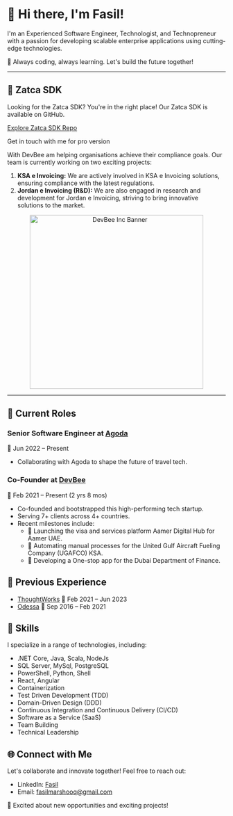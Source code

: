 # 👋 Hi there, I'm Fasil!

I'm an Experienced Software Engineer, Technologist, and Technopreneur with a passion for developing scalable enterprise applications using cutting-edge technologies.

🚀 Always coding, always learning. Let's build the future together!

---

<section id="sale-and-expertise">
  <h2>🚀 Zatca SDK</h2>
  <p>
    Looking for the Zatca SDK? You're in the right place! Our Zatca SDK is available on GitHub.
  </p>
  <p>
    <a href="https://github.com/devbee-engineering/ZatcaHelper" target="_blank">Explore Zatca SDK Repo</a>
  </p>
<p> Get in touch with me for pro version</p>
  <p>
    With DevBee am helping organisations achieve their compliance goals. Our team is currently working on two exciting projects:
  </p>
  <ol>
    <li>
      <strong>KSA e Invoicing:</strong> We are actively involved in KSA e Invoicing solutions, ensuring compliance with the latest regulations.
    </li>
    <li>
      <strong>Jordan e Invoicing (R&D):</strong> We are also engaged in research and development for Jordan e Invoicing, striving to bring innovative solutions to the market.
    </li>
  </ol>
</section>

<p align="center">
  <img src="https://zatca.gov.sa/Style%20Library/GAZTinternet/new/images/header_logo.svg" alt="DevBee Inc Banner" width="400">
</p>



---


## 💼 Current Roles

### Senior Software Engineer at [Agoda](https://www.agoda.com/info/about-agoda.html?cid=1844104)
📍 Jun 2022 – Present 
- Collaborating with Agoda to shape the future of travel tech.

### Co-Founder at [DevBee](https://dev-bee.com/)
📍 Feb 2021 – Present (2 yrs 8 mos)
- Co-founded and bootstrapped this high-performing tech startup.
- Serving 7+ clients across 4+ countries.
- Recent milestones include:
  - 🚀 Launching the visa and services platform Aamer Digital Hub for Aamer UAE.
  - 🚀 Automating manual processes for the United Gulf Aircraft Fueling Company (UGAFCO) KSA.
  - 🚀 Developing a One-stop app for the Dubai Department of Finance.

## 💼 Previous Experience
- [ThoughtWorks](https://www.thoughtworks.com/en-in/about-us) 📍 Feb 2021 – Jun 2023
- [Odessa](https://www.odessainc.com/company) 📍 Sep 2016 – Feb 2021

## 🔧 Skills

I specialize in a range of technologies, including:
- .NET Core, Java, Scala, NodeJs
- SQL Server, MySql, PostgreSQL
- PowerShell, Python, Shell
- React, Angular
- Containerization
- Test Driven Development (TDD)
- Domain-Driven Design (DDD)
- Continuous Integration and Continuous Delivery (CI/CD)
- Software as a Service (SaaS)
- Team Building
- Technical Leadership

## 🌐 Connect with Me

Let's collaborate and innovate together! Feel free to reach out:
- LinkedIn: [Fasil](https://www.linkedin.com/in/fasilmarshooq)
- Email: [fasilmarshooq@gmail.com](mailto:fasilmarshooq@gmail.com)

🚀 Excited about new opportunities and exciting projects!
